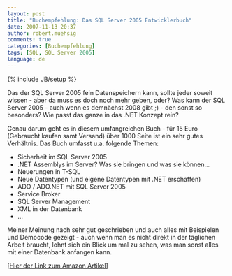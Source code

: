 ```yaml
---
layout: post
title: "Buchempfehlung: Das SQL Server 2005 Entwicklerbuch"
date: 2007-11-13 20:37
author: robert.muehsig
comments: true
categories: [Buchempfehlung]
tags: [SQL, SQL Server 2005]
language: de
---
```

{% include JB/setup %}
<script charset="utf-8" type="text/javascript" src="http://ws.amazon.de/widgets/q?ServiceVersion=20070822&amp;MarketPlace=DE&amp;ID=V20070822/DE/meinkleinerbl-21/8001/e51bd4f2-7947-4db9-9f1f-4503c684bfc5">     </script><noscript></noscript>

Das der SQL Server 2005 fein Datenspeichern kann, sollte jeder soweit wissen - aber da muss es doch noch mehr geben, oder? Was kann der SQL Server 2005 - auch wenn es demnächst 2008 gibt ;) - den sonst so besonders? Wie passt das ganze in das .NET Konzept rein?

Genau darum geht es in diesem umfangreichen Buch - für 15 Euro (Gebraucht kaufen samt Versand) über 1000 Seite ist ein sehr gutes Verhältnis.
Das Buch umfasst u.a. folgende Themen:

- Sicherheit im SQL Server 2005
- .NET Assemblys im Server? Was sie bringen und was sie können...
- Neuerungen in T-SQL
- Neue Datentypen (und eigene Datentypen mit .NET erschaffen)
- ADO / ADO.NET mit SQL Server 2005
- Service Broker
- SQL Server Management
- XML in der Datenbank
- ...

Meiner Meinung nach sehr gut geschrieben und auch alles mit Beispielen und Democode gezeigt - auch wenn man es nicht direkt in der täglichen Arbeit braucht, lohnt sich ein Blick um mal zu sehen, was man sonst alles mit einer Datenbank anfangen kann.

[<a target="_blank" href="http://www.amazon.de/dp/3827324351?&amp;camp=2474&amp;creative=8998&amp;linkCode=wey&amp;tag=meinkleinerbl-21">Hier der Link zum Amazon Artikel</a>]
